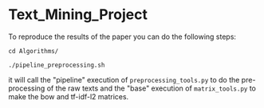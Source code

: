 # Text_Mining_Project

To reproduce the results of the paper you can do the following steps:

```cd Algorithms/```

```./pipeline_preprocessing.sh```

it will call the "pipeline" execution of ```preprocessing_tools.py``` to do the pre-processing of the raw texts and the "base" execution of ```matrix_tools.py``` to make the bow and tf-idf-l2 matrices.
